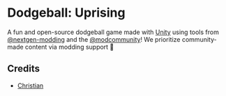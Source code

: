 # Dodgeball: Uprising
A fun and open-source dodgeball game made with [Unity](https://unity.com/) using tools from [@nextgen-modding](https://github.com/nextgen-modding) and the [@modcommunity](https://github.com/modcommunity)! We prioritize community-made content via modding support 🙂

## Credits
* [Christian](https://github.com/gamemann)
